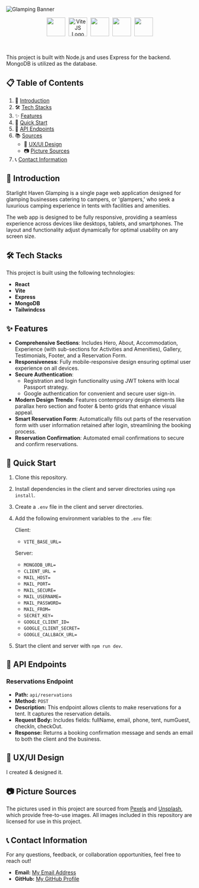 ![Glamping Banner](updated-banner.png)

<p align="center">
  <img src="https://cdn.jsdelivr.net/gh/devicons/devicon@latest/icons/react/react-original.svg" width="50" style="margin-right: 5px;" />
  <img src="https://cdn.jsdelivr.net/gh/devicons/devicon@latest/icons/vitejs/vitejs-original.svg" alt="ViteJS Logo" width="50" style="margin-right: 5px;" />
  <img src="https://cdn.jsdelivr.net/gh/devicons/devicon@latest/icons/mongodb/mongodb-original.svg" width="50" style="margin-right: 5px;" />
  <img src="https://cdn.jsdelivr.net/gh/devicons/devicon@latest/icons/express/express-original.svg" width="50" style="margin-right: 5px;" />
  <img src="https://cdn.jsdelivr.net/gh/devicons/devicon@latest/icons/tailwindcss/tailwindcss-original.svg" width="50" />       
</p>

<br/>

This project is built with Node.js and uses Express for the backend. MongoDB is utilized as the database.

## 📋 Table of Contents

1. 📖 [Introduction](#introduction)
2. 🛠️ [Tech Stacks](#tech-stacks)
3. ✨ [Features](#features)
4. 🚀 [Quick Start](#quick-start)
5. 📡 [API Endpoints](#api-endpoints)
6. 📚 [Sources](#sources)
   - 🎨 [UX/UI Design](#uxui-design)
   - 📷 [Picture Sources](#picture-sources)
7. 📞 [Contact Information](#contact-information)

## 📖 Introduction

Starlight Haven Glamping is a single page web application designed for glamping businesses catering to campers, or 'glampers,' who seek a luxurious camping experience in tents with facilities and amenities.

The web app is designed to be fully responsive, providing a seamless experience across devices like desktops, tablets, and smartphones. The layout and functionality adjust dynamically for optimal usability on any screen size.

## 🛠️ Tech Stacks

This project is built using the following technologies:

- **React**
- **Vite**
- **Express**
- **MongoDB**
- **Tailwindcss**

## ✨ Features

- **Comprehensive Sections**: Includes Hero, About, Accommodation, Experience (with sub-sections for Activities and Amenities), Gallery, Testimonials, Footer, and a Reservation Form.
- **Responsiveness**: Fully mobile-responsive design ensuring optimal user experience on all devices.
- **Secure Authentication**:
  - Registration and login functionality using JWT tokens with local Passport strategy.
  - Google authentication for convenient and secure user sign-in.
- **Modern Design Trends**: Features contemporary design elements like parallax hero section and footer & bento grids that enhance visual appeal.
- **Smart Reservation Form**: Automatically fills out parts of the reservation form with user information retained after login, streamlining the booking process.
- **Reservation Confirmation**: Automated email confirmations to secure and confirm reservations.

## 🚀 Quick Start

1. Clone this repository.
2. Install dependencies in the client and server directories using `npm install`.
3. Create a `.env` file in the client and server directories.
4. Add the following environment variables to the `.env` file:

   Client:

   - `VITE_BASE_URL=`

   Server:

   - `MONGODB_URL=`
   - `CLIENT_URL =`
   - `MAIL_HOST=`
   - `MAIL_PORT=`
   - `MAIL_SECURE=`
   - `MAIL_USERNAME=`
   - `MAIL_PASSWORD=`
   - `MAIL_FROM=`
   - `SECRET_KEY=`
   - `GOOGLE_CLIENT_ID=`
   - `GOOGLE_CLIENT_SECRET=`
   - `GOOGLE_CALLBACK_URL=`

5. Start the client and server with `npm run dev`.

## 📡 API Endpoints

### Reservations Endpoint

- **Path:** `api/reservations`
- **Method:** `POST`
- **Description:**
  This endpoint allows clients to make reservations for a tent. It captures the reservation details.
- **Request Body:**
  Includes fields: fullName, email, phone, tent, numGuest, checkIn, checkOut.
- **Response:**
  Returns a booking confirmation message and sends an email to both the client and the business.

## 🎨 UX/UI Design

I created & designed it.

## 📷 Picture Sources

The pictures used in this project are sourced from [Pexels](https://www.pexels.com/) and [Unsplash](https://unsplash.com/), which provide free-to-use images. All images included in this repository are licensed for use in this project.

## 📞 Contact Information

For any questions, feedback, or collaboration opportunities, feel free to reach out!

- **Email:** [My Email Address](mailto:nikkielizatran@gmail.com)
- **GitHub:** [My GitHub Profile](https://github.com/iamnikkixo)
